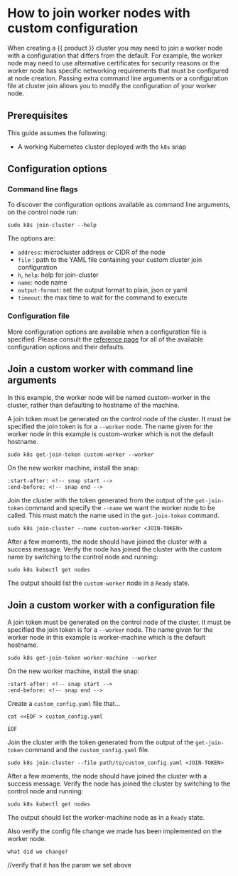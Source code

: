 # How to join worker nodes with custom configuration

When creating a {{ product }} cluster you may need to join a worker node with
a configuration that differs from the default. For example, the worker node
may need to use alternative certificates for security reasons or the worker
node has specific networking requirements that must be configured at node creation.
Passing extra command line arguments or a configuration file
at cluster join allows you to modify the configuration of your worker node.

## Prerequisites

This guide assumes the following:

- A working Kubernetes cluster deployed with the `k8s` snap

## Configuration options

### Command line flags

To discover the configuration options available as command line arguments, on the control node run:

```
sudo k8s join-cluster --help
```

The options are:

- `address`: microcluster address or CIDR of the node
- `file` : path to the YAML file containing your custom cluster join configuration
- `h`, `help`: help for join-cluster
- `name`: node name
- `output-format`: set the output format to plain, json or yaml
- `timeout`: the max time to wait for the command to execute

### Configuration file

More configuration options are available when a configuration file is specified. Please consult the [reference page] for all of the
available configuration options and their defaults.

## Join a custom worker with command line arguments

In this example, the worker node will be named custom-worker in the cluster, rather than defaulting to hostname of the machine.

A join token must be generated on the control node of the cluster. It must be specified the join token is for a `--worker` node. The name given for the worker node
in this example is custom-worker which is not the default hostname.

```
sudo k8s get-join-token custom-worker --worker
```

On the new worker machine, install the snap:

```{literalinclude} ../../../_parts/install.md
:start-after: <!-- snap start -->
:end-before: <!-- snap end -->
```

Join the cluster with the token generated from the output of the `get-join-token` command and specify the `--name` we want the worker node to be called. This must match the name used in the `get-join-token` command.

```
sudo k8s join-cluster --name custom-worker <JOIN-TOKEN>
```

After a few moments, the node should have joined the cluster with a success message. Verify the node has joined the cluster with the custom name by switching to the control node and running:

```
sudo k8s kubectl get nodes
```

The output should list the `custom-worker` node in a `Ready` state.

## Join a custom worker with a configuration file

A join token must be generated on the control node of the cluster. It must be specified the join token is for a `--worker` node. The name given for the worker node
in this example is worker-machine which is the default hostname.

```
sudo k8s get-join-token worker-machine --worker
```

On the new worker machine, install the snap:

```{literalinclude} ../../../_parts/install.md
:start-after: <!-- snap start -->
:end-before: <!-- snap end -->
```

Create a `custom_config.yaml` file that...

```
cat <<EOF > custom_config.yaml

EOF
```

Join the cluster with the token generated from the output of the `get-join-token` command and the `custom_config.yaml` file.

```
sudo k8s join-cluster --file path/to/custom_config.yaml <JOIN-TOKEN>
```

After a few moments, the node should have joined the cluster with a success message. Verify the node has joined the cluster by switching to the control node and running:

```
sudo k8s kubectl get nodes
```

The output should list the worker-machine node as in a `Ready` state.

Also verify the config file change we made has been implemented on the worker node.

```
what did we change?
```
//verify that it has the param we set above

<!-- LINKS -->

[reference page]: /snap/reference/config-files/worker-join-config.md
